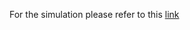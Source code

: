 For the simulation please refer to this [link](https://www.nist.gov/mml/csd/chemical-informatics-group/lennard-jones-fluid-properties)